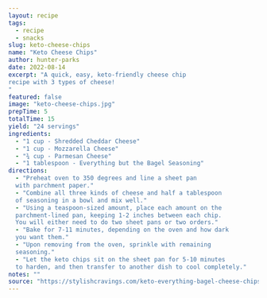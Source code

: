 ```yaml
---
layout: recipe
tags:
  - recipe
  - snacks
slug: keto-cheese-chips
name: "Keto Cheese Chips"
author: hunter-parks
date: 2022-08-14
excerpt: "A quick, easy, keto-friendly cheese chip
recipe with 3 types of cheese!
"
featured: false
image: "keto-cheese-chips.jpg"
prepTime: 5
totalTime: 15
yield: "24 servings"
ingredients:
  - "1 cup - Shredded Cheddar Cheese"
  - "1 cup - Mozzarella Cheese"
  - "¾ cup - Parmesan Cheese"
  - "1 tablespoon - Everything but the Bagel Seasoning"
directions:
  - "Preheat oven to 350 degrees and line a sheet pan
  with parchment paper."
  - "Combine all three kinds of cheese and half a tablespoon
  of seasoning in a bowl and mix well."
  - "Using a teaspoon-sized amount, place each amount on the
  parchment-lined pan, keeping 1-2 inches between each chip.
  You will either need to do two sheet pans or two orders."
  - "Bake for 7-11 minutes, depending on the oven and how dark
  you want them."
  - "Upon removing from the oven, sprinkle with remaining
  seasoning."
  - "Let the keto chips sit on the sheet pan for 5-10 minutes
  to harden, and then transfer to another dish to cool completely."
notes: ""
source: "https://stylishcravings.com/keto-everything-bagel-cheese-chips-recipe"
---
```

